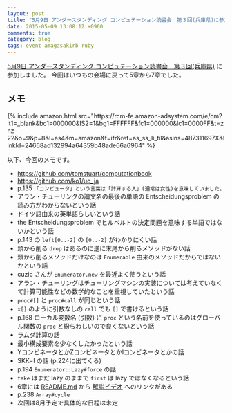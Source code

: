 ```yaml
---
layout: post
title: "5月9日 アンダースタンディング コンピュテーション読書会　第３回(兵庫県)に参加しました"
date: 2015-05-09 13:08:12 +0900
comments: true
category: blog
tags: event amagasakirb ruby
---
```

[5月9日 アンダースタンディング コンピュテーション読書会　第３回(兵庫県)](http://kokucheese.com/event/index/287707/ "5月9日 アンダースタンディング コンピュテーション読書会　第３回(兵庫県)")
に参加しました。
今回はいつもの会場に戻って5章から7章でした。

<!--more-->

## メモ

<div class="amazon pull-right">
{% include amazon.html src="https://rcm-fe.amazon-adsystem.com/e/cm?lt1=_blank&bc1=000000&IS2=1&bg1=FFFFFF&fc1=000000&lc1=0000FF&t=znz-22&o=9&p=8&l=as4&m=amazon&f=ifr&ref=as_ss_li_til&asins=487311697X&linkId=24668ad132994a64359b48ade66a6964" %}
</div>

以下、今回のメモです。

- <https://github.com/tomstuart/computationbook>
- <https://github.com/ko1/uc_ja>
- p.135 `「コンピュータ」という言葉は「計算する人」(通常は女性)を意味していました。`
- アラン・チューリングの論文名の最後の単語の Entscheidungsproblem の読み方がわからないという話
- ドイツ語由来の英単語らしいという話
- the Entscheidungsproblem でヒルベルトの決定問題を意味する単語ではないかという話
- p.143 の `left[0..-2]` の `[0..-2]` がわかりにくい話
- 頭から削る `drop` はあるのに逆に末尾から削るメソッドがない話
- 頭から削るメソッドだけなのは `Enumerable` 由来のメソッドだからではないかという話
- cuzic さんが `Enumerator.new` を最近よく使うという話
- アラン・チューリングはチューリングマシンの実装については考えていなくて計算可能性などの数学的なことを重視していたという話
- `proc#[]` と `proc#call` が同じという話
- `x[]` のように引数なしの `call` でも `[]` で書けるという話
- p.168 ローカル変数名 (引数) に `proc` という名前を使っているのはグローバル関数の `proc` と紛らわしいので良くないという話
- ラムダ計算の話
- 最小構成要素を少なくしたかったという話
- YコンビネータとかZコンビネータとかIコンビネータとかの話
- SKK=I の話 (p.224に出てくる)
- p.194 `Enumerator::Lazy#force` の話
- `take` はまだ lazy のままで `first` は lazy ではなくなるという話
- 6章には [README.md](https://github.com/tomstuart/computationbook/tree/master/programming_with_nothing "README.md") から [解説ビデオ](http://rubymanor.org/3/videos/programming_with_nothing/ "解説ビデオ") へのリンクがある
- p.238 `Array#cycle`
- 次回は8月予定で具体的な日程は未定
